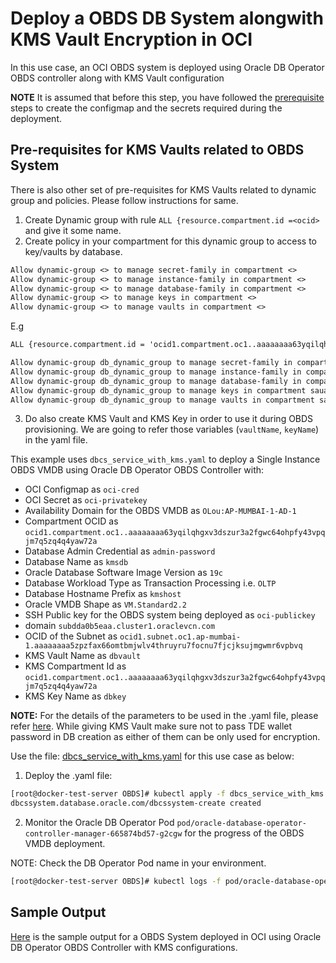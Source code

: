 # Deploy a OBDS DB System alongwith KMS Vault Encryption in OCI

In this use case, an OCI OBDS system is deployed using Oracle DB Operator OBDS controller along with KMS Vault configuration

**NOTE** It is assumed that before this step, you have followed the [prerequisite](./../README.md#prerequsites-to-deploy-a-dbcs-system-using-oracle-db-operator-dbcs-controller) steps to create the configmap and the secrets required during the deployment.

## Pre-requisites for KMS Vaults related to OBDS System
There is also other set of pre-requisites for KMS Vaults related to dynamic group and policies. Please follow instructions for same. 
1. Create Dynamic group with rule `ALL {resource.compartment.id =<ocid>` and give it some name.
2. Create policy in your compartment for this dynamic group to access to key/vaults by database.

```txt
Allow dynamic-group <> to manage secret-family in compartment <>	
Allow dynamic-group <> to manage instance-family in compartment <>	
Allow dynamic-group <> to manage database-family in compartment <>	
Allow dynamic-group <> to manage keys in compartment <>
Allow dynamic-group <> to manage vaults in compartment <>
```

E.g

```txt
ALL {resource.compartment.id = 'ocid1.compartment.oc1..aaaaaaaa63yqilqhgxv3dszur3a2fgwc64ohpfy43vpqjm7q5zq4q4yaw72a'}
```
```txt
Allow dynamic-group db_dynamic_group to manage secret-family in compartment sauahuja	
Allow dynamic-group db_dynamic_group to manage instance-family in compartment sauahuja	
Allow dynamic-group db_dynamic_group to manage database-family in compartment sauahuja	
Allow dynamic-group db_dynamic_group to manage keys in compartment sauahuja
Allow dynamic-group db_dynamic_group to manage vaults in compartment sauahuja
```
3. Do also create KMS Vault and KMS Key in order to use it during OBDS provisioning. We are going to refer those variables (`vaultName`, `keyName`) in the yaml file.

This example uses `dbcs_service_with_kms.yaml` to deploy a Single Instance OBDS VMDB using Oracle DB Operator OBDS Controller with:

- OCI Configmap as `oci-cred`  
- OCI Secret as `oci-privatekey`  
- Availability Domain for the OBDS VMDB as `OLou:AP-MUMBAI-1-AD-1`
- Compartment OCID as `ocid1.compartment.oc1..aaaaaaaa63yqilqhgxv3dszur3a2fgwc64ohpfy43vpqjm7q5zq4q4yaw72a`
- Database Admin Credential as `admin-password`  
- Database Name as `kmsdb`  
- Oracle Database Software Image Version as `19c`  
- Database Workload Type as Transaction Processing i.e. `OLTP`  
- Database Hostname Prefix as `kmshost`
- Oracle VMDB Shape as `VM.Standard2.2`  
- SSH Public key for the OBDS system being deployed as `oci-publickey`  
- domain `subdda0b5eaa.cluster1.oraclevcn.com`
- OCID of the Subnet as `ocid1.subnet.oc1.ap-mumbai-1.aaaaaaaa5zpzfax66omtbmjwlv4thruyru7focnu7fjcjksujmgwmr6vpbvq`
- KMS Vault Name as `dbvault`
- KMS Compartment Id as `ocid1.compartment.oc1..aaaaaaaa63yqilqhgxv3dszur3a2fgwc64ohpfy43vpqjm7q5zq4q4yaw72a`
- KMS Key Name as `dbkey`

**NOTE:** For the details of the parameters to be used in the .yaml file, please refer [here](./dbcs_controller_parameters.md). While giving KMS Vault make sure not to pass TDE wallet password in DB creation as either of them can be only used for encryption.

Use the file: [dbcs_service_with_kms.yaml](./dbcs_service_with_kms.yaml) for this use case as below:

1. Deploy the .yaml file:  
```bash
[root@docker-test-server OBDS]# kubectl apply -f dbcs_service_with_kms.yaml
dbcssystem.database.oracle.com/dbcssystem-create created
```

2. Monitor the Oracle DB Operator Pod `pod/oracle-database-operator-controller-manager-665874bd57-g2cgw` for the progress of the OBDS VMDB deployment. 

NOTE: Check the DB Operator Pod name in your environment.

```bash
[root@docker-test-server OBDS]# kubectl logs -f pod/oracle-database-operator-controller-manager-665874bd57-g2cgw -n  oracle-database-operator-system
```

## Sample Output

[Here](./dbcs_service_with_kms_sample_output.log) is the sample output for a OBDS System deployed in OCI using Oracle DB Operator OBDS Controller with KMS configurations.
